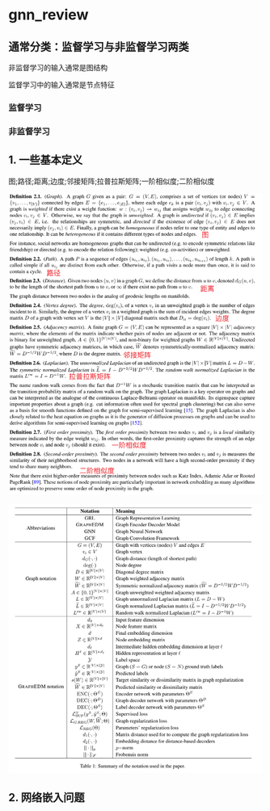 # gnn_review

## 通常分类：监督学习与非监督学习两类

非监督学习的输入通常是图结构

监督学习中的输入通常是节点特征

### 监督学习

### 非监督学习

## 1. 一些基本定义

图;路径;距离;边度;邻接矩阵;拉普拉斯矩阵;一阶相似度;二阶相似度

![图的一些基本定义](./pics/图的基本定义.png)

![图定义的补充](./pics/图定义的补充.png)

## 2. 网络嵌入问题

